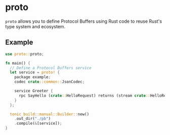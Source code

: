 # proto

`proto` allows you to define Protocol Buffers using Rust code to reuse Rust's type system and ecosystem.

## Example

```rust
use proto::proto;

fn main() {
  // Define a Protocol Buffers service
  let service = proto! {
    package example;
    codec crate::common::JsonCodec;

    service Greeter {
      rpc SayHello (crate::HelloRequest) returns (stream crate::HelloResponse) {}
    }
  };

  tonic_build::manual::Builder::new()
    .out_dir("./pb")
    .compile(&[service]);
}
```